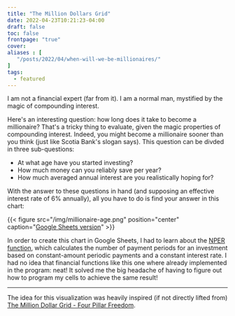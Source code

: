 ```yaml
---
title: "The Million Dollars Grid"
date: 2022-04-23T10:21:23-04:00
draft: false
toc: false
frontpage: "true"
cover:
aliases : [
   "/posts/2022/04/when-will-we-be-millionaires/"
]
tags:
  - featured
---
```


I am not a financial expert (far from it). I am a normal man, mystified
by the magic of compounding interest.

Here's an interesting question: how long does it take to become a
millionaire? That's a tricky thing to evaluate, given the magic
properties of compounding interest. Indeed, you might become a
millionaire sooner than you think (just like Scotia Bank's slogan
says). This question can be divded in three sub-questions:

- At what age have you started investing?
- How much money can you reliably save per year?
- How much averaged annual interest are you realistically hoping for?

With the answer to these questions in hand (and supposing an effective
interest rate of 6% annually), all you have to do is find your answer in
this chart:

{{< figure src="/img/millionaire-age.png" position="center" caption="[Google Sheets version](https://docs.google.com/spreadsheets/d/1IB0ZfB9MXd1muLqLs9iG1o9E4qbSOfsP5hPE61MyOTw/edit?usp=sharing)" >}}

In order to create this chart in Google Sheets, I had to learn about the
[NPER function](https://support.google.com/docs/answer/3093183?hl=en), which calculates the number of payment periods for an
investment based on constant-amount periodic payments and a constant
interest rate. I had no idea that financial functions like
this one where already implemented in the program: neat! It solved me
the big headache of having to figure out how to program my cells to
achieve the same result!

---
The idea for this visualization was heavily inspired (if not directly lifted
from) [The Million Dollar Grid - Four Pillar
Freedom](https://fourpillarfreedom.com/the-million-dollar-age-grid/).

